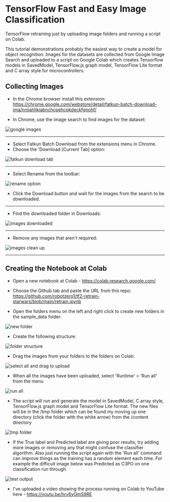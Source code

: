 # TensorFlow Fast and Easy Image Classification
TensorFlow retraining just by uploading image folders and running a script on Colab. 

This tutorial demonstrations probably the easiest way to create a model for object recognition. Images for the datasets are collected from Google Image Search and uploaded to a script on Google Colab which creates Tensorflow models in SavedModel, TensorFlow.js graph model, TensorFlow Lite format and C array style for microcontrollers.

## Collecting Images
 - In the Chrome browser install this extension: https://chrome.google.com/webstore/detail/fatkun-batch-download-ima/nnjjahlikiabnchcpehcpkdeckfgnohf/

 - In Chrome, use the image search to find images for the dataset: 
 
![google images](https://user-images.githubusercontent.com/60509953/106366365-ab1da880-633b-11eb-80b3-c1e6bfb7ec23.jpg)  

---

 - Select Fatkun Batch Download from the extensions menu in Chrome.  
 - Choose the 'Download [Current Tab] option:  
 
![fatkun download tab](https://user-images.githubusercontent.com/60509953/106366363-aa851200-633b-11eb-891e-d040443c47ff.jpg)  

---

  - Select Rename from the toolbar:  
  
![rename option](https://user-images.githubusercontent.com/60509953/106366369-ac4ed580-633b-11eb-8faf-a8f4facda8f3.jpg) 

 - Click the Download button and wait for the images from the search to be downloaded.  

---

 - Find the downloaded folder in Downloads:  
 
![images downloaded](https://user-images.githubusercontent.com/60509953/106366367-abb63f00-633b-11eb-9873-46cdb83b7160.jpg)  

---

 - Remove any images that aren't required:  
 
![images clean up](https://user-images.githubusercontent.com/60509953/106366366-ab1da880-633b-11eb-91e4-e073e351f503.jpg)  


---

## Creating the Notebook at Colab
 - Open a new notebook at Colab - https://colab.research.google.com/  
 - Choose the Github tab and paste the URL from this repo: https://github.com/robotzero1/tf2-retrain-starwars/blob/main/retrain.ipynb  

 - Open the folders menu on the left and right click to create new folders in the sample_data folder:  

![new folder](https://user-images.githubusercontent.com/60509953/106366368-abb63f00-633b-11eb-885f-e0266ccc226d.jpg) 

 - Create the following structure:  
 
![folder structure](https://user-images.githubusercontent.com/60509953/106366364-aa851200-633b-11eb-8b24-978ddcf7ce86.jpg)  

 - Drag the images from your folders to the folders on Colab:  

![select all and drag to upload](https://user-images.githubusercontent.com/60509953/106366360-a953e500-633b-11eb-8c12-c3021616fbeb.jpg)   

 - When all the images have been uploaded, select 'Runtime' > 'Run all' from the menu

![run all](https://user-images.githubusercontent.com/60509953/106366370-ac4ed580-633b-11eb-8df9-e89eeaeac820.jpg)  

 - The script will run and generate the model in SavedModel, C array style, TensorFlow.js graph model and TensorFlow Lite format. The new files will be in the /tmp folder which can be found my moving up one directory (click the folder with the white arrow) from the /content directory  

![tmp folder](https://user-images.githubusercontent.com/60509953/106389100-f4c0ce80-63e1-11eb-81cb-fb08f0316c55.jpg)  

 - If the True label and Predicted label are giving poor results, try adding more images or removing any that might confuse the classifier algorithm. Also just running the script again with the 'Run all' command can improve things as the training has a random element each time. For example the difficult image below was Predicted as C3PO on one classification run through.  

![test output](https://user-images.githubusercontent.com/60509953/106389102-f5f1fb80-63e1-11eb-9914-78efd57cce50.jpg)

 - I've uploaded a video showing the process running on Colab to YouTube here - https://youtu.be/hrv6yGmS9RE


